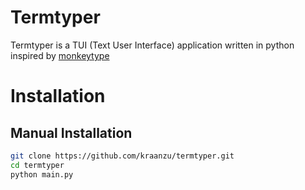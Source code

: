 # Termtyper
Termtyper is a TUI (Text User Interface) application written in python inspired by [monkeytype](https://monkeytype.com/)

# Installation

## Manual Installation
``` bash
git clone https://github.com/kraanzu/termtyper.git
cd termtyper
python main.py

